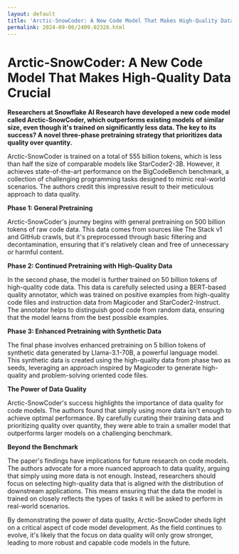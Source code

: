 ```yaml
---
layout: default
title: 'Arctic-SnowCoder: A New Code Model That Makes High-Quality Data Crucial'
permalink: 2024-09-06/2409.02326.html
---
```

# Arctic-SnowCoder: A New Code Model That Makes High-Quality Data Crucial

**Researchers at Snowflake AI Research have developed a new code model called Arctic-SnowCoder, which outperforms existing models of similar size, even though it's trained on significantly less data. The key to its success? A novel three-phase pretraining strategy that prioritizes data quality over quantity.**

Arctic-SnowCoder is trained on a total of 555 billion tokens, which is less than half the size of comparable models like StarCoder2-3B. However, it achieves state-of-the-art performance on the BigCodeBench benchmark, a collection of challenging programming tasks designed to mimic real-world scenarios. The authors credit this impressive result to their meticulous approach to data quality. 

**Phase 1: General Pretraining**

Arctic-SnowCoder's journey begins with general pretraining on 500 billion tokens of raw code data. This data comes from sources like The Stack v1 and GitHub crawls, but it's preprocessed through basic filtering and decontamination, ensuring that it's relatively clean and free of unnecessary or harmful content.

**Phase 2: Continued Pretraining with High-Quality Data**

In the second phase, the model is further trained on 50 billion tokens of high-quality code data. This data is carefully selected using a BERT-based quality annotator, which was trained on positive examples from high-quality code files and instruction data from Magicoder and StarCoder2-Instruct. The annotator helps to distinguish good code from random data, ensuring that the model learns from the best possible examples.

**Phase 3: Enhanced Pretraining with Synthetic Data**

The final phase involves enhanced pretraining on 5 billion tokens of synthetic data generated by Llama-3.1-70B, a powerful language model. This synthetic data is created using the high-quality data from phase two as seeds, leveraging an approach inspired by Magicoder to generate high-quality and problem-solving oriented code files.

**The Power of Data Quality**

Arctic-SnowCoder's success highlights the importance of data quality for code models. The authors found that simply using more data isn't enough to achieve optimal performance. By carefully curating their training data and prioritizing quality over quantity, they were able to train a smaller model that outperforms larger models on a challenging benchmark.

**Beyond the Benchmark**

The paper's findings have implications for future research on code models. The authors advocate for a more nuanced approach to data quality, arguing that simply using more data is not enough. Instead, researchers should focus on selecting high-quality data that is aligned with the distribution of downstream applications. This means ensuring that the data the model is trained on closely reflects the types of tasks it will be asked to perform in real-world scenarios.

By demonstrating the power of data quality, Arctic-SnowCoder sheds light on a critical aspect of code model development. As the field continues to evolve, it's likely that the focus on data quality will only grow stronger, leading to more robust and capable code models in the future.